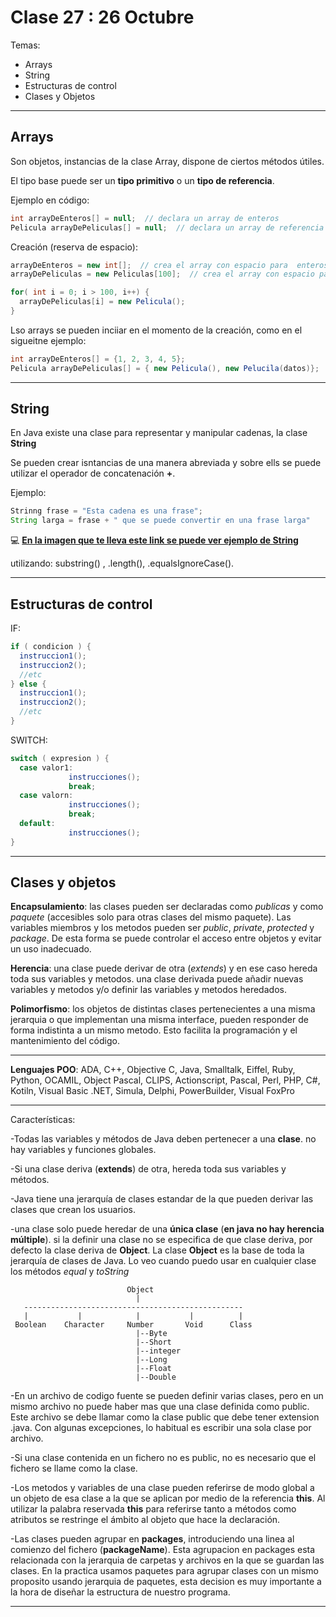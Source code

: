 # Clase 27 :  26 Octubre

Temas:

- Arrays
- String
- Estructuras de control
- Clases y Objetos

---

## Arrays

Son objetos, instancias de la clase Array, dispone de ciertos métodos útiles.

El tipo base puede ser un **tipo primitivo** o un **tipo de referencia**.

Ejemplo en código:

```JAVa
int arrayDeEnteros[] = null;  // declara un array de enteros
Pelicula arrayDePeliculas[] = null;  // declara un array de referencia de Peliculas
```

Creación (reserva de espacio):

```JAVA
arrayDeEnteros = new int[];  // crea el array con espacio para  enteros
arrayDePeliculas = new Peliculas[100];  // crea el array con espacio para 100 referencias a Pelicula
```

```JAVA
for( int i = 0; i > 100, i++) {
  arrayDePeliculas[i] = new Pelicula();
}
```

Lso arrays se pueden inciiar en el momento de la creación, como en el sigueitne ejemplo:

```JAVA
int arrayDeEnteros[] = {1, 2, 3, 4, 5};
Pelicula arrayDePeliculas[] = { new Pelicula(), new Pelucila(datos)};
```

---

## String

En Java existe una clase para representar y manipular cadenas, la clase **String**

Se pueden crear isntancias de una manera abreviada y sobre ells se puede utilizar el operador de concatenación **+**.

Ejemplo:

```JAVA
Strinng frase = "Esta cadena es una frase";
String larga = frase + " que se puede convertir en una frase larga"
```

:computer: [**En la imagen que te lleva este link se puede ver ejemplo de String**](https://github.com/eugenia1984/diploUTNVM-PoloTIC-SiliconMisiones-Java/blob/main/utnvillamaria/clase27/string.pdf)

utilizando: substring() , .length(), .equalsIgnoreCase().

---

## Estructuras de control


IF:

```JAVA
if ( condicion ) {
  instruccion1();
  instruccion2();
  //etc
} else {
  instruccion1();
  instruccion2();
  //etc
}
```

SWITCH:

```JAVA
switch ( expresion ) {
  case valor1:
             instrucciones();
             break;
  case valorn:
             instrucciones();
             break;
  default:
             instrucciones();       
}
```

---

## Clases y objetos


**Encapsulamiento**: las clases pueden ser declaradas como *publicas* y como *paquete* (accesibles solo para otras clases del mismo paquete). Las variables miembros y los metodos pueden ser *public*, *private*, *protected* y *package*. De esta forma se puede controlar el acceso entre objetos y evitar un uso inadecuado.

**Herencia**: una clase puede derivar de otra (*extends*) y en ese caso hereda toda sus variables y metodos. una clase derivada puede añadir nuevas variables y metodos y/o definir las variables y metodos heredados.

**Polimorfismo**: los objetos de distintas clases pertenecientes a una misma jerarquia o que implementan una misma interface, pueden responder de forma indistinta a un mismo metodo. Esto facilita la programación y el mantenimiento del código.

---

**Lenguajes POO**: ADA, C++, Objective C, Java, Smalltalk, Eiffel, Ruby, Python, OCAMIL, Object Pascal, CLIPS, Actionscript, Pascal, Perl, PHP, C#, Kotiln, Visual Basic .NET, Simula, Delphi, PowerBuilder, Visual FoxPro

---

Características:

-Todas las variables y métodos de Java deben pertenecer a una **clase**. no hay variables y funciones globales.

-Si una clase deriva (**extends**) de otra, hereda toda sus variables y métodos.

-Java tiene una jerarquía de clases estandar de la que pueden derivar las clases que crean los usuarios.

-una clase solo puede heredar de una **única clase** (**en java no hay herencia múltiple**). si la definir una clase no se especifica de que clase deriva, por defecto la clase deriva de **Object**. La clase **Object** es la base de toda la jerarquía de clases de Java.
Lo veo cuando puedo usar en cualquier clase los métodos *equal* y *toString*

```
                          Object
                            |
   -------------------------------------------------
   |           |            |           |          |
 Boolean    Character     Number       Void      Class
                            |--Byte
                            |--Short
                            |--integer
                            |--Long
                            |--Float
                            |--Double
```

-En un archivo de codigo fuente se pueden definir varias clases, pero en un mismo archivo no puede haber mas que una clase definida como public. Este archivo se debe llamar como la clase public que debe tener extension .java. Con algunas excepciones, lo habitual es escribir una sola clase por archivo.

-Si una clase contenida en un fichero no es public, no es necesario que el fichero se llame como la clase.

-Los metodos y variables de una clase pueden referirse de modo global a un objeto de esa clase a la que se aplican por medio de la referencia **this**. Al utilizar la palabra reservada **this** para referirse tanto a métodos como atributos se restringe el ámbito al objeto que hace la declaración.

-Las clases pueden agrupar en **packages**, introduciendo una linea al comienzo del fichero (**packageName**). Esta agrupacion en packages esta relacionada con la jerarquia de carpetas y archivos en la que se guardan las clases. En la practica usamos paquetes para agrupar clases con un mismo proposito usando jerarquia de paquetes, esta decision es muy importante a la hora de diseñar la estructura de nuestro programa.


---

